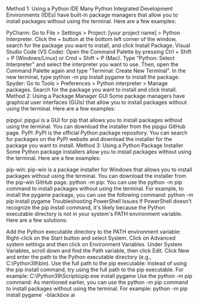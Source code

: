 Method 1: Using a Python IDE
Many Python Integrated Development Environments (IDEs) have built-in package managers that allow you to install packages without using the terminal. Here are a few examples:

PyCharm: Go to File > Settings > Project: [your project name] > Python Interpreter. Click the + button at the bottom left corner of the window, search for the package you want to install, and click Install Package.
Visual Studio Code (VS Code): Open the Command Palette by pressing Ctrl + Shift + P (Windows/Linux) or Cmd + Shift + P (Mac). Type "Python: Select Interpreter" and select the interpreter you want to use. Then, open the Command Palette again and type "Terminal: Create New Terminal". In the new terminal, type python -m pip install pygame to install the package.
Spyder: Go to Tools > Preferences > Python interpreter > Manage packages. Search for the package you want to install and click Install.
Method 2: Using a Package Manager GUI
Some package managers have graphical user interfaces (GUIs) that allow you to install packages without using the terminal. Here are a few examples:

pipgui: pipgui is a GUI for pip that allows you to install packages without using the terminal. You can download the installer from the pipgui GitHub page.
PyPI: PyPI is the official Python package repository. You can search for packages on the PyPI website and download the installer for the package you want to install.
Method 3: Using a Python Package Installer
Some Python package installers allow you to install packages without using the terminal. Here are a few examples:

pip-win: pip-win is a package installer for Windows that allows you to install packages without using the terminal. You can download the installer from the pip-win GitHub page.
python -m pip: You can use the python -m pip command to install packages without using the terminal. For example, to install the pygame package, you can use the following command: python -m pip install pygame
Troubleshooting PowerShell Issues
If PowerShell doesn't recognize the pip install command, it's likely because the Python executable directory is not in your system's PATH environment variable. Here are a few solutions:

Add the Python executable directory to the PATH environment variable: Right-click on the Start button and select System. Click on Advanced system settings and then click on Environment Variables. Under System Variables, scroll down and find the Path variable, then click Edit. Click New and enter the path to the Python executable directory (e.g., C:\Python39\bin).
Use the full path to the pip executable: Instead of using the pip install command, try using the full path to the pip executable. For example: C:\Python39\Scripts\pip.exe install pygame
Use the python -m pip command: As mentioned earlier, you can use the python -m pip command to install packages without using the terminal. For example: python -m pip install pygame`
-blackbox ai
